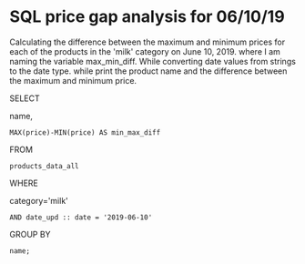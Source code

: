 # SQL price gap analysis for 06/10/19
Calculating the difference between the maximum and minimum prices for each of the products in the 'milk' category on June 10, 2019. where I am naming the variable max_min_diff.  While converting date values from strings to the date type. while print the product name and the difference between the maximum and minimum price. 

SELECT 
	
 name,
   
    MAX(price)-MIN(price) AS min_max_diff

FROM
 
    products_data_all

WHERE
	
 category='milk'
   
    AND date_upd :: date = '2019-06-10'

GROUP BY
    
    name;
